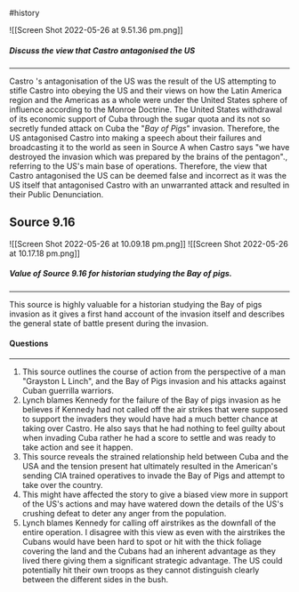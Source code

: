 #history 

![[Screen Shot 2022-05-26 at 9.51.36 pm.png]]

##### Discuss the view that Castro antagonised the US
---
Castro 's antagonisation of the US was the result of the US attempting to stifle Castro into obeying the US and their views on how the Latin America region and the Americas as a whole were under the United States sphere of influence according to the Monroe Doctrine. The United States withdrawal of its economic support of Cuba through the sugar quota and its not so secretly funded attack on Cuba the "*Bay of Pigs*" invasion. Therefore, the US antagonised Castro into making a speech about their failures and broadcasting it to the world as seen in Source A when Castro says "we have destroyed the invasion which was prepared by the brains of the pentagon"., referring to the US's main base of operations. Therefore, the view that Castro antagonised the US can be deemed false and incorrect as it was the US itself that antagonised Castro with an unwarranted attack and resulted in their Public Denunciation.

## Source 9.16
![[Screen Shot 2022-05-26 at 10.09.18 pm.png]]
![[Screen Shot 2022-05-26 at 10.17.18 pm.png]]

##### Value of Source 9.16 for historian studying the Bay of pigs.
---
This source is highly valuable for a historian studying the Bay of pigs invasion as it gives a first hand account of the invasion itself and describes the general state of battle present during the invasion.

#### Questions
---
1. This source outlines the course of action from the perspective of a man "Grayston L Linch", and the Bay of Pigs invasion and his attacks against Cuban guerrilla warriors. 
2. Lynch blames Kennedy for the failure of the Bay of pigs invasion as he believes if Kennedy had not called off the air strikes that were supposed to support the invaders they would have had a much better chance at taking over Castro. He also says that he had nothing to feel guilty about when invading Cuba rather he had a score to settle and was ready to take action and see it happen. 
3. This source reveals the strained relationship held between Cuba and the USA and the tension present hat ultimately resulted in the American's sending CIA trained operatives to invade the Bay of Pigs and attempt to take over the country.
4. This might have affected the story to give a biased view more in support of the US's actions and may have watered down the details of the US's crushing defeat to deter any anger from the population. 
5. Lynch blames Kennedy for calling off airstrikes as the downfall of the entire operation. I disagree with this view as even with the airstrikes the Cubans would have been hard to spot or hit with the thick foliage covering the land and the Cubans had an inherent advantage as they lived there giving them a significant strategic advantage. The US could potentially hit their own troops as they cannot distinguish clearly between the different sides in the bush. 